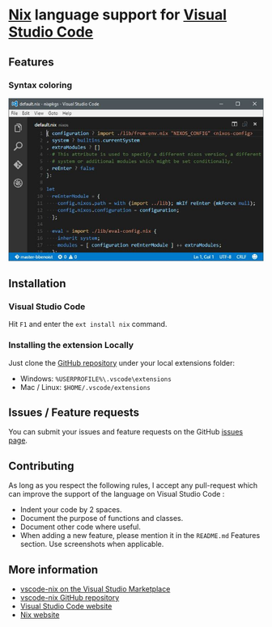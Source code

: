 # [Nix](https://nixos.org/nix/) language support for [Visual Studio Code](https://code.visualstudio.com/)

## Features
### Syntax coloring
![Syntax coloring](images/syntax-coloring.jpg)

## Installation
### Visual Studio Code
Hit `F1` and enter the `ext install nix` command.

### Installing the extension Locally
Just clone the [GitHub repository](https://github.com/bbenoist/vscode-nix) under your local extensions folder:
* Windows: `%USERPROFILE%\.vscode\extensions`
* Mac / Linux: `$HOME/.vscode/extensions`

## Issues / Feature requests
You can submit your issues and feature requests on the GitHub [issues page](https://github.com/bbenoist/vscode-nix/issues).

## Contributing
As long as you respect the following rules, I accept any pull-request which can improve the support of the language on Visual Studio Code :
* Indent your code by 2 spaces.
* Document the purpose of functions and classes.
* Document other code where useful.
* When adding a new feature, please mention it in the `README.md` Features section. Use screenshots when applicable.

## More information
* [vscode-nix on the Visual Studio Marketplace](https://marketplace.visualstudio.com/items/bbenoist.Nix)
* [vscode-nix GitHub repository](https://github.com/bbenoist/vscode-nix)
* [Visual Studio Code website](http://code.visualstudio.com/)
* [Nix website](https://nixos.org/nix/)
